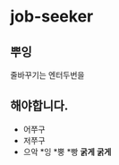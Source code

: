 # job-seeker
## 뿌잉

줄바꾸기는
엔터두번을

해야합니다.
------------------------------
+ 어쭈구
+ 저쭈구
+ 으악
    *잉
  *뿡
  *빵
  **굵게**
  __굵게__
  
